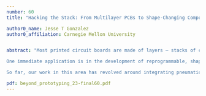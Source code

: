 ```yaml
---
number: 60
title: "Hacking the Stack: From Multilayer PCBs to Shape-Changing Composites"

author0_name: Jesse T Gonzalez
author0_affiliation: Carnegie Mellon University


abstract: "Most printed circuit boards are made of layers – stacks of copper-coated cores, with insulating sheets sandwiched in-between. The process of making this stack (layup and bonding) is almost always performed in a factory, as a routine step in a highly-mature fabrication process. But a savvy hacker can tweak this formula. If we intercept the boards in the middle of this conventional pipeline — taking command of the layup procedure ourselves — we can insert novel structures that transform standard PCBs into dynamic, compact electro-mechanical devices.

One immediate application is in the development of reprogrammable, shape-changing materials that scale. Too often, the electronics that are inserted into these prototypes are treated as an afterthought — the result is a structure that is size-limited by a labor-intensive assembly process. We instead propose integrating actuatable materials directly into the already-established, scalable manufacturing pipeline for electronics, re-conceptualizing these “programmable surfaces” as extra-functional multilayer circuits.

So far, our work in this area has revolved around integrating pneumatic structures (i.e. electrostatic valves) into multilayer PCBs, which has allowed us to create dynamic tactile patterns and simple shape-changing robots. In order to accelerate this experimentation (and allow the wider community to participate), software tools will need to be developed that capture certain abstractions, and render them as design files that can be readily manufactured."

pdf: beyond_prototyping_23-final60.pdf
---
```

